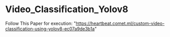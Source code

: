 # Video_Classification_Yolov8


 Follow This Paper for execution: "https://heartbeat.comet.ml/custom-video-classification-using-yolov8-ec07a9de3b1a"
